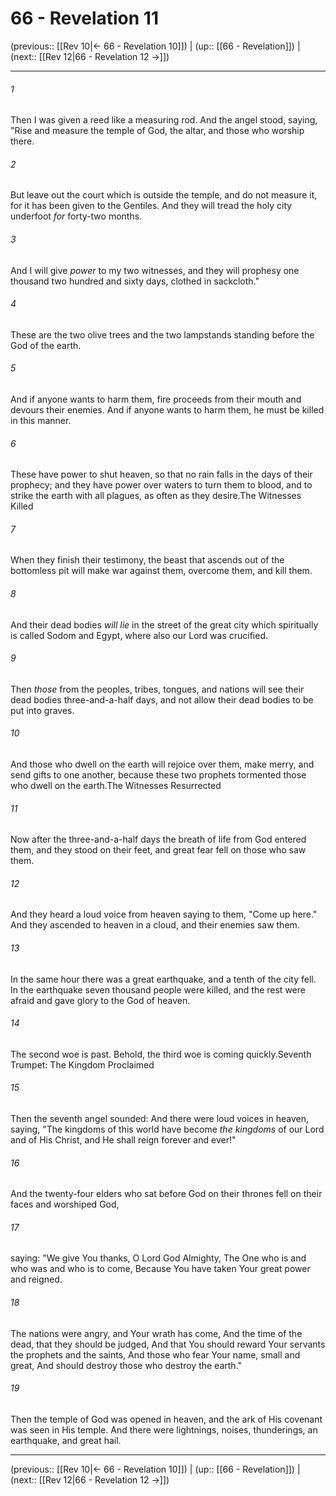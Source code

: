 # 66 - Revelation 11

(previous:: [[Rev 10|← 66 - Revelation 10]]) | (up:: [[66 - Revelation]]) | (next:: [[Rev 12|66 - Revelation 12 →]])

***


###### 1 
Then I was given a reed like a measuring rod. And the angel stood, saying, "Rise and measure the temple of God, the altar, and those who worship there. 

###### 2 
But leave out the court which is outside the temple, and do not measure it, for it has been given to the Gentiles. And they will tread the holy city underfoot _for_ forty-two months. 

###### 3 
And I will give _power_ to my two witnesses, and they will prophesy one thousand two hundred and sixty days, clothed in sackcloth." 

###### 4 
These are the two olive trees and the two lampstands standing before the God of the earth. 

###### 5 
And if anyone wants to harm them, fire proceeds from their mouth and devours their enemies. And if anyone wants to harm them, he must be killed in this manner. 

###### 6 
These have power to shut heaven, so that no rain falls in the days of their prophecy; and they have power over waters to turn them to blood, and to strike the earth with all plagues, as often as they desire.The Witnesses Killed 

###### 7 
When they finish their testimony, the beast that ascends out of the bottomless pit will make war against them, overcome them, and kill them. 

###### 8 
And their dead bodies _will lie_ in the street of the great city which spiritually is called Sodom and Egypt, where also our Lord was crucified. 

###### 9 
Then _those_ from the peoples, tribes, tongues, and nations will see their dead bodies three-and-a-half days, and not allow their dead bodies to be put into graves. 

###### 10 
And those who dwell on the earth will rejoice over them, make merry, and send gifts to one another, because these two prophets tormented those who dwell on the earth.The Witnesses Resurrected 

###### 11 
Now after the three-and-a-half days the breath of life from God entered them, and they stood on their feet, and great fear fell on those who saw them. 

###### 12 
And they heard a loud voice from heaven saying to them, "Come up here." And they ascended to heaven in a cloud, and their enemies saw them. 

###### 13 
In the same hour there was a great earthquake, and a tenth of the city fell. In the earthquake seven thousand people were killed, and the rest were afraid and gave glory to the God of heaven. 

###### 14 
The second woe is past. Behold, the third woe is coming quickly.Seventh Trumpet: The Kingdom Proclaimed 

###### 15 
Then the seventh angel sounded: And there were loud voices in heaven, saying, "The kingdoms of this world have become _the kingdoms_ of our Lord and of His Christ, and He shall reign forever and ever!" 

###### 16 
And the twenty-four elders who sat before God on their thrones fell on their faces and worshiped God, 

###### 17 
saying: "We give You thanks, O Lord God Almighty, The One who is and who was and who is to come, Because You have taken Your great power and reigned. 

###### 18 
The nations were angry, and Your wrath has come, And the time of the dead, that they should be judged, And that You should reward Your servants the prophets and the saints, And those who fear Your name, small and great, And should destroy those who destroy the earth." 

###### 19 
Then the temple of God was opened in heaven, and the ark of His covenant was seen in His temple. And there were lightnings, noises, thunderings, an earthquake, and great hail.

***

(previous:: [[Rev 10|← 66 - Revelation 10]]) | (up:: [[66 - Revelation]]) | (next:: [[Rev 12|66 - Revelation 12 →]])
